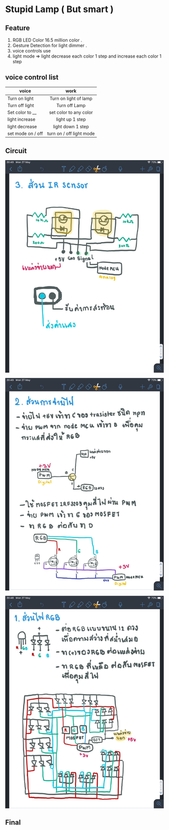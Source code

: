 # Stupid Lamp ( But smart )
## Feature 
1. RGB LED Color 16.5 million color . 
2. Gesture Detection for light dimmer .
3. voice controls use  
4. light mode => light decrease each color 1 step and increase each color 1 step 

## voice control list

| voice  |work|
| ------ | :---: |
| Turn on light | Turn on light of lamp       |
| Turn off light | Turn off Lamp |
| Set color to __ | set color to any color | 
|  light increase | light up 1 step  
| light decrease | light down 1 step
| set mode on / off | turn on / off light mode

## Circuit


![PIC1](https://github.com/61010707/Stupid_Lamp/blob/master/pic/S__2924551.png)

![PIC2](https://github.com/61010707/Stupid_Lamp/blob/master/pic/S__2924552.png)

![PIC3](https://github.com/61010707/Stupid_Lamp/blob/master/pic/S__2924553.png)

## Final

